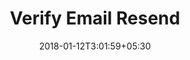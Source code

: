 ---
title: "Verify Email Resend"
date: 2018-01-12T3:01:59+05:30
draft: false
layout: verify-email

resend: true
---